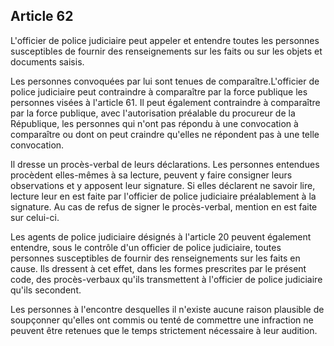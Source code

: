 Article 62
----
L'officier de police judiciaire peut appeler et entendre toutes les personnes
susceptibles de fournir des renseignements sur les faits ou sur les objets et
documents saisis.

Les personnes convoquées par lui sont tenues de comparaître.L'officier de police
judiciaire peut contraindre à comparaître par la force publique les personnes
visées à l'article 61. Il peut également contraindre à comparaître par la force
publique, avec l'autorisation préalable du procureur de la République, les
personnes qui n'ont pas répondu à une convocation à comparaître ou dont on peut
craindre qu'elles ne répondent pas à une telle convocation.

Il dresse un procès-verbal de leurs déclarations. Les personnes entendues
procèdent elles-mêmes à sa lecture, peuvent y faire consigner leurs observations
et y apposent leur signature. Si elles déclarent ne savoir lire, lecture leur en
est faite par l'officier de police judiciaire préalablement à la signature. Au
cas de refus de signer le procès-verbal, mention en est faite sur celui-ci.

Les agents de police judiciaire désignés à l'article 20 peuvent également
entendre, sous le contrôle d'un officier de police judiciaire, toutes personnes
susceptibles de fournir des renseignements sur les faits en cause. Ils dressent
à cet effet, dans les formes prescrites par le présent code, des procès-verbaux
qu'ils transmettent à l'officier de police judiciaire qu'ils secondent.

Les personnes à l'encontre desquelles il n'existe aucune raison plausible de
soupçonner qu'elles ont commis ou tenté de commettre une infraction ne peuvent
être retenues que le temps strictement nécessaire à leur audition.
